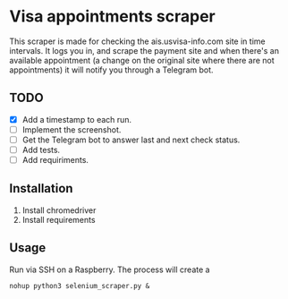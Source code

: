 # Visa appointments scraper
This scraper is made for checking the ais.usvisa-info.com site in time intervals. It logs you in, and scrape the payment site and when there's an available appointment (a change on the original site where there are not appointments) it will notify you through a Telegram bot.

## TODO
- [x] Add a timestamp to each run.
- [ ] Implement the screenshot.
- [ ] Get the Telegram bot to answer last and next check status.
- [ ] Add tests.
- [ ] Add requiriments.

## Installation
1. Install chromedriver
2. Install requirements

## Usage
Run via SSH on a Raspberry. The process will create a 
```
nohup python3 selenium_scraper.py &
```


